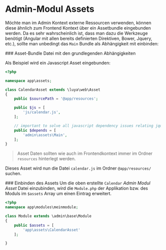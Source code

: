 Admin-Modul Assets
==================

Möchte man im Admin Kontext externe Ressourcen verwenden, können diese ähnlich zum Frontend Kontext über ein Assetbundle eingebunden werden. Da es sehr wahrscheinlich ist, dass man dazu die Werkzeuge benötigt (Angular mit allen bereits definierten Direktiven, Bower, Jquery, etc.), sollte man unbedingt das `Main` Bundle als Abhängigkeit mit einbinden:

### Asset-Bundle Datei mit den grundlegenden Abhängigkeiten

Als Beispiel wird ein Javascript Asset eingebunden:

```php
<?php

namespace app\assets;

class CalendarAsset extends \luya\web\Asset
{
    public $sourcePath = '@app/resources';

    public $js = [
        'js/calendar.js',
    ];

    // important to solve all javascript dependency issues relating jquery, bower, angular, ...
    public $depends = [
        'admin\assets\Main',
    ];
}
```

> Asset Daten sollten wie auch im Frontendkontext immer im Ordner `resources` hinterlegt werden.

Dieses Asset wird nun die Datei `calendar.js` im Ordner `@app/resources/` suchen.

### Einbinden des Assets
Um die oben erstellte `Calendar` *Admin Modul Asset* Datei einzubinden, wird die `Module.php` der Applikation bzw. des Moduls im `$assets` Array um einen Eintrag erweitert.

```php
<?php
namespace app\modules\meinmodule;

class Module extends \admin\base\Module
{
    public $assets = [
        'app\assets\CalendarAsset'
    ];

}
```
